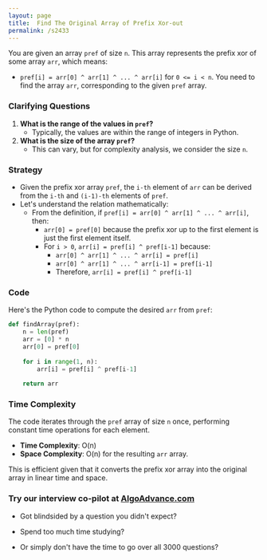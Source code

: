 ```yaml
---
layout: page
title:  Find The Original Array of Prefix Xor-out
permalink: /s2433
---
```

You are given an array `pref` of size `n`. This array represents the prefix xor of some array `arr`, which means:
- `pref[i] = arr[0] ^ arr[1] ^ ... ^ arr[i]` for `0 <= i < n`.
You need to find the array `arr`, corresponding to the given `pref` array.

### Clarifying Questions
1. **What is the range of the values in `pref`?**
   - Typically, the values are within the range of integers in Python.
2. **What is the size of the array `pref`?**
   - This can vary, but for complexity analysis, we consider the size `n`.

### Strategy
- Given the prefix xor array `pref`, the `i-th` element of `arr` can be derived from the `i-th` and `(i-1)-th` elements of `pref`.
- Let's understand the relation mathematically:
  - From the definition, if `pref[i] = arr[0] ^ arr[1] ^ ... ^ arr[i]`, then:
    - `arr[0] = pref[0]` because the prefix xor up to the first element is just the first element itself.
    - For `i > 0`, `arr[i] = pref[i] ^ pref[i-1]` because:
      - `arr[0] ^ arr[1] ^ ... ^ arr[i] = pref[i]`
      - `arr[0] ^ arr[1] ^ ... ^ arr[i-1] = pref[i-1]`
      - Therefore, `arr[i] = pref[i] ^ pref[i-1]`

### Code
Here's the Python code to compute the desired `arr` from `pref`:

```python
def findArray(pref):
    n = len(pref)
    arr = [0] * n
    arr[0] = pref[0]
    
    for i in range(1, n):
        arr[i] = pref[i] ^ pref[i-1]
    
    return arr
```

### Time Complexity
The code iterates through the `pref` array of size `n` once, performing constant time operations for each element.
- **Time Complexity**: O(n)
- **Space Complexity**: O(n) for the resulting `arr` array.

This is efficient given that it converts the prefix xor array into the original array in linear time and space.


### Try our interview co-pilot at [AlgoAdvance.com](https://algoAdvance.com)

- Got blindsided by a question you didn't expect?

- Spend too much time studying?

- Or simply don't have the time to go over all 3000 questions?

